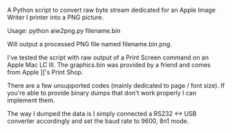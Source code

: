 A Python script to convert raw byte stream dedicated for an Apple Image Writer I printer into a PNG picture.

Usage:
python aiw2png.py filename.bin

Will output a processed PNG file named filename.bin.png.

I've tested the script with raw output of a Print Screen command on an Apple Mac LC III. The graphics.bin was provided by a friend
and comes from Apple ]['s Print Shop.

There are a few unsupported codes (mainly dedicated to page / font size). If you're able to provide binary dumps that don't work 
properly I can implement them.

The way I dumped the data is I simply connected a RS232 <-> USB converter accordingly and set the baud rate to 9600, 8n1 mode.
